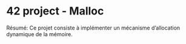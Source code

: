 # 42 project - Malloc
Résumé: Ce projet consiste à implémenter un mécanisme d’allocation dynamique de la
mémoire.
